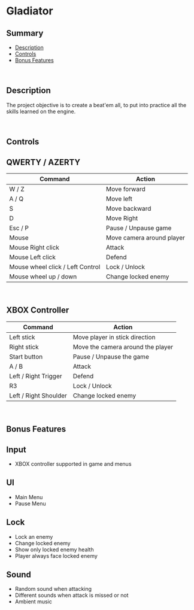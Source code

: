 # **Gladiator**

## **Summary**
- [Description](##Description)
- [Controls](##Controls)
- [Bonus Features](##Bonus%20Features)

<br>

## **Description**

The project objective is to create a beat'em all, to put into practice all the skills learned on the engine.

<br>

## **Controls**

QWERTY / AZERTY
---

Command                            | Action
-------                            | ------
W / Z                              | Move forward
A / Q                              | Move left
S                                  | Move backward
D                                  | Move Right
Esc / P                            | Pause / Unpause game
Mouse                              | Move camera around player
Mouse Right click                  | Attack
Mouse Left click                   | Defend
Mouse wheel click / Left Control   | Lock / Unlock
Mouse wheel up / down              | Change locked enemy

<br>

XBOX Controller
---

Command                 | Action
-------                 | ------
Left stick              | Move player in stick direction
Right stick             | Move the camera around the player
Start button            | Pause / Unpause the game
A / B                   | Attack
Left / Right Trigger    | Defend
R3                      | Lock / Unlock
Left / Right Shoulder   | Change locked enemy

<br>

## **Bonus Features**

Input
---
* XBOX controller supported in game and menus

UI
---
* Main Menu
* Pause Menu

Lock
---
* Lock an enemy
* Change locked enemy
* Show only locked enemy health
* Player always face locked enemy

Sound
---
* Random sound when attacking
* Different sounds when attack is missed or not
* Ambient music